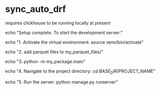 # sync_auto_drf

  requires clickhouse to be running locally at present

  echo "Setup complete. To start the development server:"
  
  echo "1. Activate the virtual environment: source venv/bin/activate"
  
  echo "2. add parquet files to my_parquet_files/"
  
  echo "3. python -m my_package.main"
  
  echo "4. Navigate to the project directory: cd $BASE_DIR/$PROJECT_NAME"
  
  echo "5. Run the server: python manage.py runserver"
